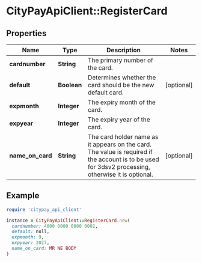 # CityPayApiClient::RegisterCard

## Properties

| Name | Type | Description | Notes |
| ---- | ---- | ----------- | ----- |
| **cardnumber** | **String** | The primary number of the card. |  |
| **default** | **Boolean** | Determines whether the card should be the new default card. | [optional] |
| **expmonth** | **Integer** | The expiry month of the card. |  |
| **expyear** | **Integer** | The expiry year of the card. |  |
| **name_on_card** | **String** | The card holder name as it appears on the card. The value is required if the account is to be used for 3dsv2 processing, otherwise it is optional. | [optional] |

## Example

```ruby
require 'citypay_api_client'

instance = CityPayApiClient::RegisterCard.new(
  cardnumber: 4000 0000 0000 0002,
  default: null,
  expmonth: 9,
  expyear: 2027,
  name_on_card: MR NE BODY
)
```

